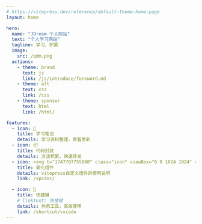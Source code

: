 ```yaml
---
# https://vitepress.dev/reference/default-theme-home-page
layout: home

hero:
  name: "JDream 个人网站"
  text: "个人学习网站"
  tagline: 学习、积累
  image:
    src: /qdm.png
  actions:
    - theme: brand
      text: js
      link: /js/introduce/foreword.md
    - theme: alt
      text: css
      link: /css
    - theme: sponsor
      text: html
      link: /html/

features:
  - icon: 📝
    title: 学习笔记
    details: 学习资料整理，常看常新
  - icon: 📦
    title: 代码封装
    details: 方法积累，快速开发
  - icon: <svg t="1747707755808" class="icon" viewBox="0 0 1024 1024" version="1.1" xmlns="http://www.w3.org/2000/svg" p-id="6412" width="200" height="200"><path d="M395.4 330m-92 0a92 92 0 1 0 184 0 92 92 0 1 0-184 0Z" fill="#DC3333" p-id="6413"></path><path d="M614.8 489.2m-51.4 0a51.4 51.4 0 1 0 102.8 0 51.4 51.4 0 1 0-102.8 0Z" fill="#DC3333" p-id="6414"></path><path d="M631 418.4c-32 0-58 26-58 58s26 58 58 58 58-26 58-58c0-31.8-26.2-58-58-58z m0 86c-15.4 0-28-12.6-28-28s12.6-28 28-28 28 12.6 28 28c-0.2 15.6-12.6 28-28 28zM456.2 273.2c-8.2 1.6-13.4 9.6-11.6 17.8 1.2 5.4 1.6 10.8 1.6 16.4 0 44-35.8 79.6-79.6 79.6-44 0-79.6-35.8-79.6-79.6s35.8-79.6 79.6-79.6c18.2 0 35.4 6 49.6 17.4 6.4 5.2 16 4 21-2.4s4-16-2.4-21c-19.2-15.4-43.6-23.8-68.2-23.8-60.4 0-109.6 49.2-109.6 109.6s49.2 109.6 109.6 109.6 109.6-49.2 109.6-109.6c0-7.6-0.8-15.2-2.4-22.6-1.6-8.4-9.4-13.6-17.6-11.8zM75.8 985H15c-8.2 0-15 6.8-15 15s6.8 15 15 15h60.8c8.2 0 15-6.8 15-15s-6.8-15-15-15zM230.4 985H169.6c-8.2 0-15 6.8-15 15s6.8 15 15 15h60.8c8.2 0 15-6.8 15-15s-6.6-15-15-15z" p-id="6415"></path><path d="M955.6 960.4c2.8 3.4 7 5.2 11.4 5.2h36.4c5.2 0 10.2-2.8 12.8-7.2s2.8-10 0.4-14.8l-61-116c-1.6-3-2-6.4-1.2-9.6l27-108.8v-0.2c0-0.4 0.2-0.6 0.2-1v-0.4-0.2-0.8-0.4-29.2c0-8.2-6.8-15-15-15s-15 6.8-15 15v6.2l-65.2-26.8 1.4-85.4 8.6 5.2c7 4.4 16.4 2 20.6-5 4.4-7 2-16.4-5-20.6l-31-18.8c-0.2 0-0.2-0.2-0.4-0.2l-98-59.6c-15.8-9.6-25.6-26.2-27.2-44l149.6 81.2c0.8 0.4 1.6 1 2.4 1.4l2.6 1.2 21.4 11.6c12.6 6.8 20.4 20 20.4 34.4v58.8c0 8.2 6.8 15 15 15s15-6.8 15-15V558c0-16.4-5.8-31.8-15.8-44 6-4.2 10.8-9.8 14.4-16.4l16-31.2c5.4-10.6 6.4-22.8 2.8-34.2-3.6-11.4-11.6-20.8-22.2-26.2l-12.4-6.4c-22-11.2-49.2-2.6-60.4 19.4l-16 31.2c-2.2 4.2-3.6 8.6-4.4 13.2l-118.8-64.4c2.4-7.8 0.4-16.8-5.8-22.8l-26.4-26.4c-8.6-8.6-22.4-9-31.4-1.2l-22.6 19.4c-1-0.4-2-1-3.2-1.4l-1.8-30c-0.8-12.2-10.8-21.8-23-21.8h-37.4c-8.6 0-16 4.8-20 11.8V282c0-13.8-10.8-25.6-24.6-26.6l-29.4-2.2c-2.8-9.2-6.4-18-10.8-26.6l20-22.4c9.4-10.6 8.8-26.6-1.2-36.6l-38.2-38.2c-9.8-9.8-25.8-10.4-36.4-1.4L450 147c-8.4-4.4-17.4-8.2-26.4-11.2l-1.8-30c-0.8-14-12.6-25.2-26.6-25.2h-54c-13.8 0-25.6 10.8-26.6 24.6l-2.2 29.4c-10 3.2-19.8 7.2-29 12l-22.4-19.2c-10.6-9-26.4-8.4-36.4 1.4L186.2 167.4c-10 10-10.4 26-1.2 36.6l20 22.4c-4.4 8.6-8 17.4-10.8 26.6l-29.6 2.2c-13.8 1-24.6 12.8-24.6 26.6v54c0 14.2 11 25.8 25.2 26.6l30 1.8c3 9 6.8 17.8 11.2 26.4l-19.2 22.4c-9 10.6-8.4 26.4 1.4 36.4l38.2 38.2c10 10 26 10.4 36.6 1.2l22.4-20c8.6 4.2 17.4 7.8 26.6 10.8l2.2 29.2-77.4 8.2c-1 0.2-2.2-0.2-3.2-0.6l-74-47.4c7.4-7.2 12.4-16.8 13.4-28l3.4-35c1.2-12-2.4-23.6-10.2-32.8-7.6-9.2-18.4-15-30.4-16l-13.8-1.4c-12-1.2-23.6 2.4-32.8 10.2-9.2 7.6-15 18.4-16 30.4l-3.4 35c-1 11 2 21.8 8.4 30.6-2 1.8-4 3.6-5.8 5.6l-7 7.8c-12.8 14.4-19.8 33-20 52.2l-1 118.4L6.2 946.6c-0.6 4.2 0.8 8.6 3.6 11.8 2.8 3.2 7 5 11.2 5H60c6.4 0 12.2-4 14.2-10.2l96.4-279.6 89.8 93.4c5 5 6 13 2.2 19-0.4 0.6-0.8 1.4-1 2l-59.8 145.4H194l26.4-117.6c2.8-8.2 1.4-17-3.6-24-0.4-0.6-0.8-1-1.2-1.4L188 761c-5.6-6-15.2-6.4-21.2-0.6-6 5.6-6.4 15.2-0.6 21.2l25.4 26.8-30.8 136.8c-1 4.4 0 9.2 3 12.6 2.8 3.6 7.2 5.6 11.8 5.6h36.6c6 0 11.6-3.6 13.8-9.2l63.2-153.6c10-17.8 7.2-40-7-54.4l-102.4-106.4 0.8-60.8 30.4 17c6.6 3.6 14 5 21.4 4.2l76.6-9.4c31-3.8 55.4-27.2 61.4-56.6h25.2c14.2 0 25.8-11 26.6-25.2l1.8-30c8.2-2.8 16.2-6 23.8-9.8l21.8 19.2v8.2c0 12.2 9.6 22.4 21.8 23l30 1.8c0.4 1 0.8 2.2 1.4 3.2l-19.4 22.6c-7.8 9.2-7.2 23 1.2 31.4l26.6 26.6c8.6 8.6 22.6 9 31.6 1l22.4-19.8c1 0.4 2.2 0.8 3.2 1.2l2.2 29.6c0.8 12 11 21.4 23 21.4h37.4c12.2 0 22.4-9.6 23-21.8l1.8-30c0.4-0.2 1-0.4 1.4-0.6l22.4 19.8c9.2 8 23 7.6 31.8-1l26.4-26.4c8.4-8.4 9-22.2 1.2-31.4l-19.4-22.6c0.4-1 1-2 1.4-3.2l30-1.8c7-0.4 13-4 17-9.2l70.4 42.8-1.6 108.6-84.2 117.2c-6.6 9.2-9.6 20.4-8.4 31.8l14.8 141.8c0.8 7.6 7.2 13.4 15 13.4h34c7.8 0 14.4-6 15-13.8l9-113.2c0.2-1.2 0.4-2.4 0.8-3.6 2 6 5.2 11.6 9.4 16.4l93.4 108.6z m-41.8-485c-1.2-3.8-0.8-7.8 1-11.4l16-31.2c3.8-7.2 12.8-10.2 20-6.4l12.4 6.4c3.6 1.8 6.2 4.8 7.4 8.6s0.8 7.8-1 11.4l-16 31.2c-1.8 3.6-4.8 6.2-8.6 7.4-3.8 1.2-7.8 0.8-11.4-1l-9.4-4.8-4.4-2.4c-2.8-2-4.8-4.6-6-7.8z m-324.6-125.6l-1.2 16c-1.6 0.6-3.2 1.4-5 2l-7.8-6.8c5.8-2 10.8-6 14-11.2zM100.2 434l3.4-35c0.4-4 2.2-7.6 5.4-10 2.6-2.2 6-3.4 9.4-3.4h1.4l13.8 1.4c4 0.4 7.6 2.2 10 5.4 2.6 3 3.8 7 3.4 10.8l-3.4 35c-0.8 7.4-6.8 13.2-14.2 13.4-6.6-2-13.2-2.8-20-2.4-5.8-2.2-9.8-8.4-9.2-15.2zM49.2 933.6h-11L73.2 662l70-1-94 272.6z m255.8-372.8l-76.6 9.4c-1 0.2-2.2 0-3-0.6l-52.2-29c-0.2 0-0.4-0.2-0.4-0.2l-35.4-19.6c-7.2-4-16.4-1.4-20.4 5.8-4 7.2-1.4 16.4 5.8 20.4l27.8 15.4-1 68.6-74.4 1 0.8-104c0-12 4.6-23.6 12.4-32.6l7-7.8c3.4-4 8-6.6 12.8-7.6 0.8 0.2 1.8 0.2 2.6 0.4l12.6 1.2c1 0.4 2 1 3.2 1.6l91.6 58.6s0.2 0 0.2 0.2c6.6 4 14.4 5.8 22.2 5l97.6-10.4c-6.2 12.8-18.4 22.2-33.2 24.2z m137-123.2c-11.6 6.6-23.8 11.8-36.6 15.2-6.2 1.6-10.8 7.2-11.2 13.6l-2.2 37.4h-47.8l-2.8-36.8c-0.4-6.4-5-11.8-11.4-13.4-13.6-3.4-26.6-8.8-39-15.8-5.6-3.2-12.6-2.6-17.4 1.8l-28 24.8-33.8-33.8 24.2-28c4.2-5 4.8-12 1.4-17.6-7.2-12-12.8-25-16.4-38.6-1.6-6.2-7.2-10.8-13.6-11.2L170 333v-47.8l36.8-2.8c6.4-0.4 11.8-5 13.4-11.4 3.4-13.6 8.6-26.6 15.8-39 3.2-5.6 2.6-12.6-1.8-17.4l-24.8-28 33.8-33.8 28 24.2c5 4.2 12 4.8 17.6 1.4 12.8-7.6 26.6-13.4 41-17 6.2-1.6 10.8-7 11.4-13.4l2.8-36.8h47.8l2.2 37.4c0.4 6.4 4.8 12 11.2 13.6 13.6 3.6 26.6 9.2 38.6 16.4 5.6 3.4 12.6 2.8 17.6-1.4l28-24.2 33.8 33.8-24.8 28c-4.2 4.8-5 11.8-1.8 17.4 7 12.2 12.4 25.4 15.8 39 1.6 6.2 7 10.8 13.4 11.4l37 2.8v47.8l-37.4 2.2c-6.4 0.4-12 4.8-13.6 11.2-3.6 13.6-9.2 26.6-16.4 38.6-3.4 5.6-2.8 12.6 1.4 17.6l24.2 28-33.8 33.8-28-24.8c-4.4-4.6-11.6-5.4-17.2-2.2z m287.2 54.2c-6.2 0.4-11.6 4.6-13.4 10.6-1.8 5.8-4.2 11.6-7.2 17s-2.4 12.2 1.8 17l21.6 25.2-17.4 17.4-25-22.2c-4.8-4.2-11.6-5-17-2-5 2.6-10.2 4.8-15.6 6.4-6 1.8-10.2 7.2-10.6 13.4l-2 33.4h-24.6l-2.6-33.2c-0.4-6.2-4.8-11.6-10.8-13.2-6-1.8-11.6-4-17-6.8-5.6-3-12.4-2.2-17 2l-25 22.2-17.4-17.4 21.6-25.2c4-4.8 4.8-11.6 1.8-17s-5.4-11-7.2-16.8c-1.8-6-7.2-10.2-13.4-10.6l-28.8-1.8c1-0.8 2-1.6 2.8-2.4 0 0 45.8-52.4 46-52.8 3-5.6 2-12.2-2-17l-11-12.4-0.2-0.2-0.2-0.2-0.2-0.2-10.4-12.2 17.2-17.2 25.2 21.6c4.8 4 11.6 4.8 17 1.8 5.6-3.2 11.8-5.6 18.2-7.6 6-1.8 10.4-7 10.8-13.2l2.6-33.2h24.6l2 33.4c0.4 6.2 4.6 11.6 10.6 13.4 5.8 1.8 11.6 4.2 17 7.2s12.2 2.4 17-1.8l25.2-21.6 17.2 17.2c-1.6 1.4-2.8 3-3.8 4.8l-18.2 20.6c-4.2 4.8-5 11.4-2 17 2.8 5.4 5.2 11 6.8 17 1.8 6 7 10.2 13.2 10.8l5.6 0.4c5.2 10.2 12.6 19.4 21.6 27l-27.4 1.4z m249.4 443.8h-4.8l-89.2-103.8c-3.2-3.8-4.8-8.6-4.6-13.6l5.6-129.8 63.6 26-23.8 96.2c-2.6 10.4-1.2 21.4 3.8 30.8l49.4 94.2z m-142-129.6c-8.6 7.8-13.8 18.6-14.8 30.2l-7.8 99.4h-7l-13.4-128.2c-0.4-4 0.6-8 3-11.2l57.6-80.2-3.4 76.4-14.2 13.6zM1009 985h-60.8c-8.2 0-15 6.8-15 15s6.8 15 15 15h60.8c8.2 0 15-6.8 15-15s-6.8-15-15-15zM830.2 985h-60.8c-8.2 0-15 6.8-15 15s6.8 15 15 15h60.8c8.2 0 15-6.8 15-15s-6.8-15-15-15z" p-id="6416"></path><path d="M656.2 274.6c54 0 103.8 24.4 136.6 65.6l-11.2-2.8c-8-2-16.2 3-18.2 11s3 16.2 11 18.2l46.6 11.2c7.6 2.4 17-1.2 19.4-10.8l10.8-44.2c2-8-3-16.2-11-18.2s-16.2 3-18.2 11l-2.4 9.8c-38.4-50.8-98.2-81.2-163.4-81.2-8.2 0-15 6.8-15 15s6.8 15.4 15 15.4zM76 196.2c1.2 8.8 12.2 15 20.4 12l49.4-18c7.8-2.8 11.8-11.4 9-19.2-2.8-7.8-11.4-11.8-19.2-9l-14.6 5.4C166.8 89 250.6 40 343.2 40c8.2 0 15-6.8 15-15S351.6 10 343.2 10c-104.8 0-199.4 56-250 145.4l-5.8-16c-2.8-7.8-11.4-11.8-19.2-9-7.8 2.8-11.8 11.4-9 19.2L76 196.2z" p-id="6417"></path><path d="M73.2 662l70-1-94 272.6h-11z" fill="#DC3333" p-id="6418"></path></svg>
    title: 美化组件
    details: vitepress自定义组件的使用说明
    link: /vpcdoc/

  - icon: 🚀
    title: 快捷键
    # linkText: 快捷键
    details: 熟悉工具，高效使用
    link: /shortcut/vscode
---
```


<HomeUnderLine/>
<confetti/>